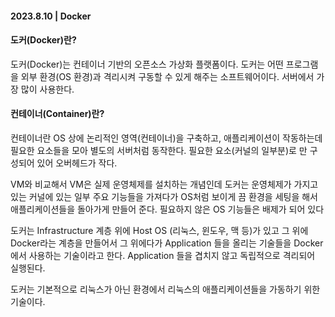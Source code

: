 #### 2023.8.10 | Docker

#### 도커(Docker)란?

도커(Docker)는 컨테이너 기반의 오픈소스 가상화 플랫폼이다. 도커는 어떤 프로그램을 외부 환경(OS 환경)과 격리시켜 구동할 수 있게 해주는 소프트웨어이다. 서버에서 가장 많이 사용한다.

#### 컨테이너(Container)란?

컨테이너란 OS 상에 논리적인 영역(컨테이너)을 구축하고, 애플리케이션이 작동하는데 필요한 요소들을 모아 별도의 서버처럼 동작한다. 필요한 요소(커널의 일부분)로 만 구성되어 있어 오버헤드가 작다.

VM와 비교해서 VM은 실제 운영체제를 설치하는 개념인데 도커는 운영체제가 가지고 있는 커널에 있는 일부 주요 기능들을 가져다가 OS처럼 보이게 끔 환경을 세팅을 해서 애플리케이션들을 돌아가게 만들어 준다. 필요하지 않은 OS 기능들은 배제가 되어 있다

도커는 Infrastructure 계층 위에 Host OS (리눅스, 윈도우, 맥 등)가 있고 그 위에 Docker라는 계층을 만들어서 그 위에다가 Application 들을 올리는 기술들을 Docker에서 사용하는 기술이라고 한다. Application 들을 겹치지 않고 독립적으로 격리되어 실행된다. 

도커는 기본적으로 리눅스가 아닌 환경에서 리눅스의 애플리케이션들을 가동하기 위한 기술이다.

